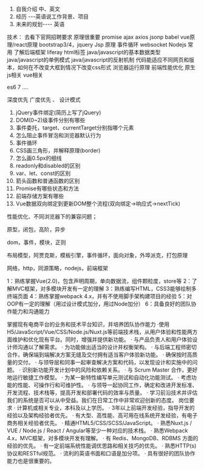 1. 自我介绍 中、英文
2. 经历 ---英语说工作背景、项目
3. 未来的规划---- 英语





技术： 
去看下官网招聘要求
原理很重要 promise ajax axios jsonp babel vue原理/react原理 bootstrap3/4，jquery  Jsp 原理
事件循环
websocket
Nodejs 常用
了解后端框架 liferay
html标签 
java/javascript的基本数据类型
java/javascript的单例模式
java/javascript的反射机制
代码能适应不同网页和版本，如何在不改变大框到情况下改变css形式
浏览器运行原理
前端性能优化
原生js相关
vue相关

es6 7 ....

深度优先 广度优先 、
设计模式


1. jQuery事件绑定(简历上写了jQuery)
2. DOM(0~2)级事件分别有哪些
3. 事件委托，target、currentTarget分别指哪个元素
4. 怎么阻止事件冒泡和浏览器默认行为
5. 事件循环
6. CSS画三角形，并解释原理(border)
7. 怎么画0.5px的细线
8. readonly和disabled的区别
9. var、let、const的区别
10. 箭头函数和普通函数的区别
11. Promise有哪些状态和方法
12. 前端存储方案有哪些
13. Vue数据双向绑定到更新DOM整个流程(双向绑定->响应式->nextTick)

性能优化、不同浏览器下的兼容问题；

原型，闭包，高阶，异步

dom，事件，模块，正则

布局模型，阿贾克斯，模板引擎，事件循环，面向对象，外埠派克，打包原理

网络，http，同源策略，nodejs，前端框架

1：熟练掌握Vue(2.0)，包含声明周期，单向数据流，组件颗粒度，store等
2：了解MVC框架，对多模块开发有一定的理解
3：熟练编写HTML，CSS3能够绘制多终端页面
4：熟练掌握webpack 4.x，并有不使用脚手架构建项目的经验
5：对OOP有一定的理解（用过设计模式加分，用过Node加分）
6：具备良好的团队协作能力和沟通能力


掌握现有电商平台的业务和技术平台知识，并培养团队协作能力
·使用H5/JavaScript/Vue/CSS/Node.js/Nuxt.js等前端技术栈，从用户体验和性能两方面维护和优化现有平台。同时，增强并提供新功能。
· 与产品负责人和用户体验设计师沟通以了解需求。
· 为功能做出适当的设计并权衡架构。
· 与后端工程师密切合作，确保端到端解决方案无缝及交付拥有适当客户体验新功能。
· 确保按时高质量的交付。
· 与领导层和同事一起审查解决方案和代码，以发现设计和实施中的问题。
· 识别新功能开发计划中的风险和依赖关系。
· 与 Scrum Master 合作，更好地运行敏捷工作模型。
· 为某一新特性编写单元测试和自动化功能测试。
· 考虑功能的性能、可操作行和可维护性。
· 与领导一起协同工作，确定和改进开发标准、开发流程、技术栈等，提高开发和部署代码的效率与质量。
· 学习前沿技术并评估我们的系统是否可以从中受益。我们在日常工作中非常欢迎创新的态度。
岗位要求
· 计算机或相关专业，本科及以上学历。
· 3年以上前端开发经验，指导开发的经验以及架构经验者优先。
· 有大型、高性能、高可用在线系统开发经验，有电子商务相关经验者优先。
· 精通HTML5/CSS/SCSS/JavaScript。
· 熟悉Nuxt.js / VUE / Node.js / React / Angular等至少一种对应的技术栈。
· 熟悉Webpack 4.x，MVC框架，对多模块开发有理解。
· 有 Redis、MongoDB、RDBMS 方面的经验的优先。
· 有一定前端系统性能调优思路和相关技巧的优先。
· 熟悉HTTP(s)协议和RESTful规范。
· 流利的英语书面和口语是加分项。
· 具有很好的团队协作能力也是很重要的。
